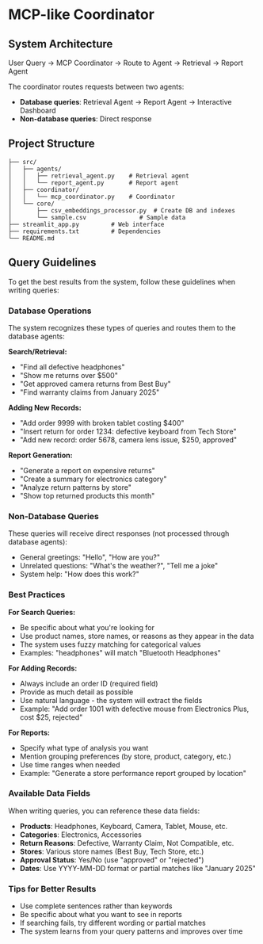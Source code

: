 # MCP-like Coordinator

## System Architecture

User Query -> MCP Coordinator -> Route to Agent -> Retrieval -> Report Agent

The coordinator routes requests between two agents:
- **Database queries**: Retrieval Agent -> Report Agent -> Interactive Dashboard
- **Non-database queries**: Direct response

## Project Structure

```
├── src/
│   ├── agents/
│   │   ├── retrieval_agent.py    # Retrieval agent
│   │   └── report_agent.py       # Report agent
│   ├── coordinator/
│   │   └── mcp_coordinator.py    # Coordinator
│   └── core/  
│       ├── csv_embeddings_processor.py  # Create DB and indexes
│       └── sample.csv               # Sample data
├── streamlit_app.py         # Web interface
├── requirements.txt         # Dependencies
└── README.md
```

## Query Guidelines

To get the best results from the system, follow these guidelines when writing queries:

### **Database Operations**
The system recognizes these types of queries and routes them to the database agents:

**Search/Retrieval:**
- "Find all defective headphones"
- "Show me returns over $500"
- "Get approved camera returns from Best Buy"
- "Find warranty claims from January 2025"

**Adding New Records:**
- "Add order 9999 with broken tablet costing $400"
- "Insert return for order 1234: defective keyboard from Tech Store"
- "Add new record: order 5678, camera lens issue, $250, approved"

**Report Generation:**
- "Generate a report on expensive returns"
- "Create a summary for electronics category"
- "Analyze return patterns by store"
- "Show top returned products this month"

### **Non-Database Queries**
These queries will receive direct responses (not processed through database agents):

- General greetings: "Hello", "How are you?"
- Unrelated questions: "What's the weather?", "Tell me a joke"
- System help: "How does this work?"

### **Best Practices**

**For Search Queries:**
- Be specific about what you're looking for
- Use product names, store names, or reasons as they appear in the data
- The system uses fuzzy matching for categorical values
- Examples: "headphones" will match "Bluetooth Headphones"

**For Adding Records:**
- Always include an order ID (required field)
- Provide as much detail as possible
- Use natural language - the system will extract the fields
- Example: "Add order 1001 with defective mouse from Electronics Plus, cost $25, rejected"

**For Reports:**
- Specify what type of analysis you want
- Mention grouping preferences (by store, product, category, etc.)
- Use time ranges when needed
- Example: "Generate a store performance report grouped by location"

### **Available Data Fields**
When writing queries, you can reference these data fields:
- **Products**: Headphones, Keyboard, Camera, Tablet, Mouse, etc.
- **Categories**: Electronics, Accessories
- **Return Reasons**: Defective, Warranty Claim, Not Compatible, etc.
- **Stores**: Various store names (Best Buy, Tech Store, etc.)
- **Approval Status**: Yes/No (use "approved" or "rejected")
- **Dates**: Use YYYY-MM-DD format or partial matches like "January 2025"

### **Tips for Better Results**
- Use complete sentences rather than keywords
- Be specific about what you want to see in reports
- If searching fails, try different wording or partial matches
- The system learns from your query patterns and improves over time
